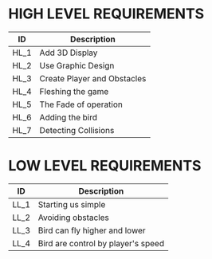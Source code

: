 # HIGH LEVEL REQUIREMENTS
|ID |Description |
|---|---|
|HL_1 |Add 3D Display |
|HL_2 | Use Graphic Design |
|HL_3 |Create Player and Obstacles |
|HL_4 |Fleshing the game |
|HL_5 |The Fade of operation |
|HL_6 |Adding the bird |
|HL_7 |Detecting Collisions |


# LOW LEVEL REQUIREMENTS
|ID |Description |
|---|---|
|LL_1 |Starting us simple |
|LL_2 |Avoiding obstacles |
|LL_3 | Bird can fly higher and lower  |
|LL_4 | Bird are  control by player's speed |

